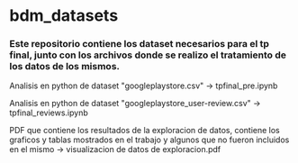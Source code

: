 # bdm_datasets

### Este repositorio contiene los dataset necesarios para el tp final, junto con los archivos donde se realizo el tratamiento de los datos de los mismos.
Analisis en python de dataset "googleplaystore.csv" -> tpfinal_pre.ipynb

Analisis en python de dataset "googleplaystore_user-review.csv" -> tpfinal_reviews.ipynb

PDF que contiene los resultados de la exploracion de datos, contiene los graficos y tablas mostrados en el trabajo y algunos que no fueron incluidos en el mismo -> visualizacion de datos de exploracion.pdf
